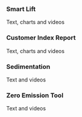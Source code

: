 ### Smart Lift
Text, charts and videos

### Customer Index Report
Text, charts and videos

### Sedimentation
Text and videos

### Zero Emission Tool
Text and videos

